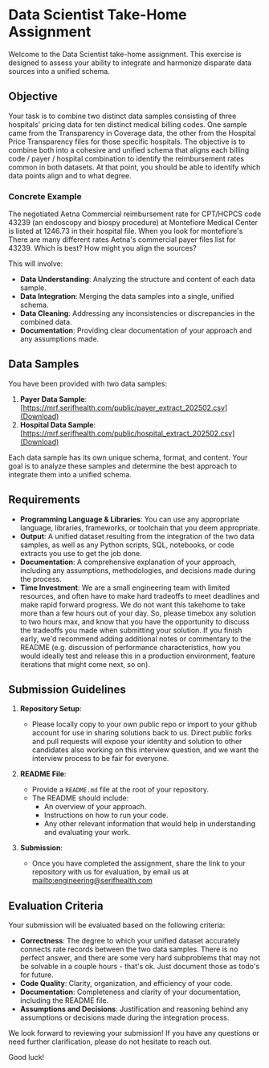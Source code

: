 
# Data Scientist Take-Home Assignment

Welcome to the Data Scientist take-home assignment. This exercise is designed to assess your ability to integrate and harmonize disparate data sources into a unified schema. 

## Objective

Your task is to combine two distinct data samples consisting of three hospitals' pricing data for ten distinct medical billing codes. One sample came from the Transparency in Coverage data, the other from the Hospital Price Transparency files for those specific hospitals. The objective is to combine both into a cohesive and unified schema that aligns each billing code / payer / hospital combination to identify the reimbursement rates common in both datasets. At that point, you should be able to identify which data points align and to what degree. 

### Concrete Example
The negotiated Aetna Commercial reimbursement rate for CPT/HCPCS code 43239 (an endoscopy and biospy procedure) at Montefiore Medical Center is listed at 1246.73 in their hospital file. When you look for montefiore's There are many different rates Aetna's commercial payer files list for 43239. Which is best? How might you align the sources?

This will involve:
- **Data Understanding**: Analyzing the structure and content of each data sample.
- **Data Integration**: Merging the data samples into a single, unified schema.
- **Data Cleaning**: Addressing any inconsistencies or discrepancies in the combined data.
- **Documentation**: Providing clear documentation of your approach and any assumptions made.

## Data Samples

You have been provided with two data samples:

1. **Payer Data Sample**: [https://mrf.serifhealth.com/public/payer_extract_202502.csv](Download)
2. **Hospital Data Sample**: [https://mrf.serifhealth.com/public/hospital_extract_202502.csv](Download)

Each data sample has its own unique schema, format, and content. Your goal is to analyze these samples and determine the best approach to integrate them into a unified schema.

## Requirements

- **Programming Language & Libraries**: You can use any appropriate language, libraries, frameworks, or toolchain that you deem appropriate.
- **Output**: A unified dataset resulting from the integration of the two data samples, as well as any Python scripts, SQL, notebooks, or code extracts you use to get the job done.
- **Documentation**: A comprehensive explanation of your approach, including any assumptions, methodologies, and decisions made during the process.
- **Time Investment**: We are a small engineering team with limited resources, and often have to make hard tradeoffs to meet deadlines and make rapid forward progress. We do not want this takehome to take more than a few hours out of your day. So, please timebox any solution to two hours max, and know that you have the opportunity to discuss the tradeoffs you made when submitting your solution. If you finish early, we'd recommend adding additional notes or commentary to the README (e.g. discussion of performance characteristics, how you would ideally test and release this in a production environment, feature iterations that might come next, so on).
 
## Submission Guidelines
1. **Repository Setup**:
   - Please locally copy to your own public repo or import to your github account for use in sharing solutions back to us. Direct public forks and pull requests will expose your identity and solution to other candidates also working on this interview question, and we want the interview process to be fair for everyone.

3. **README File**:
   - Provide a `README.md` file at the root of your repository.
   - The README should include:
     - An overview of your approach.
     - Instructions on how to run your code.
     - Any other relevant information that would help in understanding and evaluating your work.

4. **Submission**:
   - Once you have completed the assignment, share the link to your repository with us for evaluation, by email us at [mailto:engineering@serifhealth.com](engineering@serifhealth.com)

## Evaluation Criteria

Your submission will be evaluated based on the following criteria:

- **Correctness**: The degree to which your unified dataset accurately connects rate records between the two data samples. There is no perfect answer, and there are some very hard subproblems that may not be solvable in a couple hours - that's ok. Just document those as todo's for future.
- **Code Quality**: Clarity, organization, and efficiency of your code.
- **Documentation**: Completeness and clarity of your documentation, including the README file.
- **Assumptions and Decisions**: Justification and reasoning behind any assumptions or decisions made during the integration process.

We look forward to reviewing your submission! If you have any questions or need further clarification, please do not hesitate to reach out.

Good luck!

